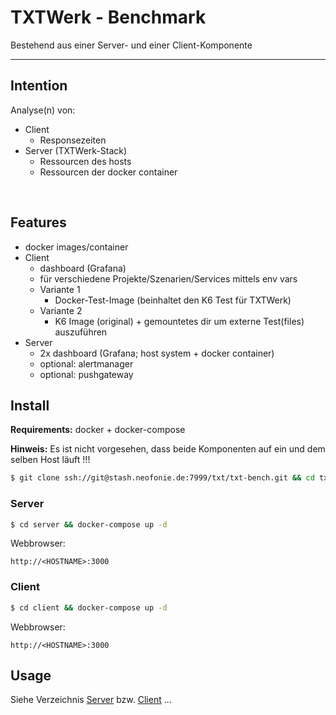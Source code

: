 # TXTWerk - Benchmark

Bestehend aus einer Server- und einer Client-Komponente

---

## Intention

Analyse(n) von:

- Client
  - Responsezeiten
- Server (TXTWerk-Stack)
  - Ressourcen des hosts
  - Ressourcen der docker container

<br>

## Features

- docker images/container
- Client
  - dashboard (Grafana)
  - für verschiedene Projekte/Szenarien/Services mittels env vars
  - Variante 1
    - Docker-Test-Image (beinhaltet den K6 Test für TXTWerk)
  - Variante 2
    - K6 Image (original) + gemountetes dir um externe Test(files) auszuführen
- Server
  - 2x dashboard (Grafana; host system + docker container)
  - optional: alertmanager
  - optional: pushgateway  

  

## Install

**Requirements:** docker + docker-compose

**Hinweis:** Es ist nicht vorgesehen, dass beide Komponenten auf ein und dem selben Host läuft !!!

```bash
$ git clone ssh://git@stash.neofonie.de:7999/txt/txt-bench.git && cd txt-bench
```

  

### Server

```bash
$ cd server && docker-compose up -d
```

Webbrowser:

```
http://<HOSTNAME>:3000
```

  

### Client

```bash
$ cd client && docker-compose up -d
```

Webbrowser:

```
http://<HOSTNAME>:3000
```

  

## Usage

Siehe Verzeichnis [Server](server) bzw. [Client](client) ...
